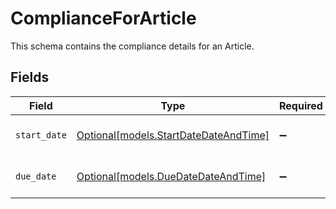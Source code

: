# ComplianceForArticle

This schema contains the compliance details for an Article.


## Fields

| Field                                                                      | Type                                                                       | Required                                                                   | Description                                                                |
| -------------------------------------------------------------------------- | -------------------------------------------------------------------------- | -------------------------------------------------------------------------- | -------------------------------------------------------------------------- |
| `start_date`                                                               | [Optional[models.StartDateDateAndTime]](../models/startdatedateandtime.md) | :heavy_minus_sign:                                                         | The start date for the Article.                                            |
| `due_date`                                                                 | [Optional[models.DueDateDateAndTime]](../models/duedatedateandtime.md)     | :heavy_minus_sign:                                                         | The end date for the Article.                                              |